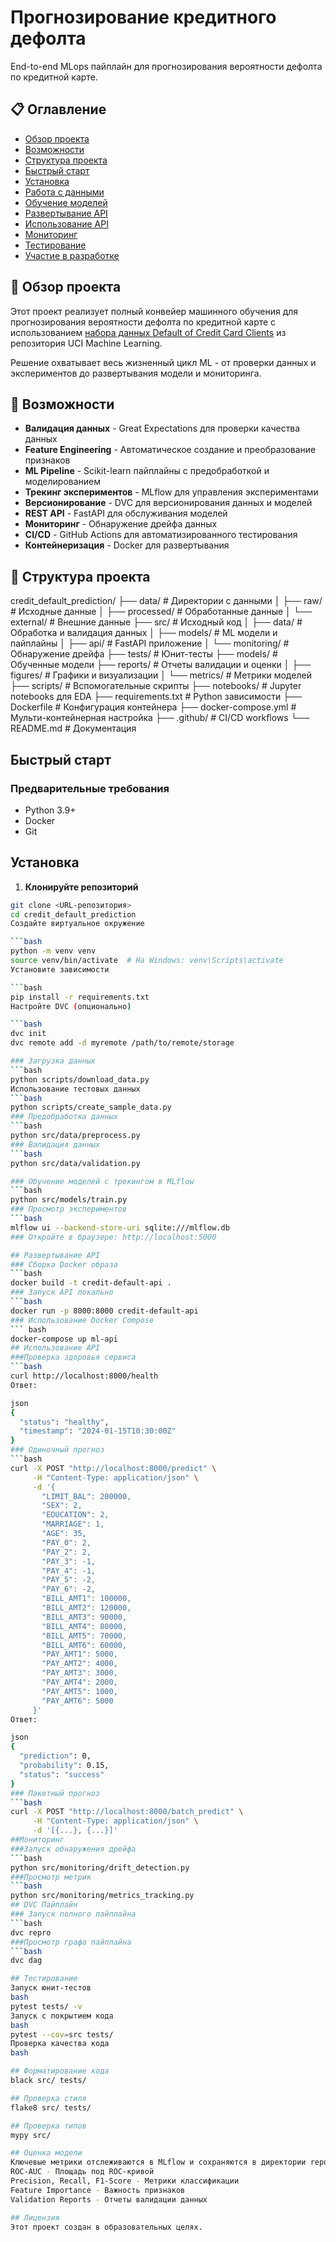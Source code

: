 
# Прогнозирование кредитного дефолта

End-to-end MLops пайплайн для прогнозирования вероятности дефолта по кредитной карте.

## 📋 Оглавление

- [Обзор проекта](#обзор-проекта)
- [Возможности](#возможности)
- [Структура проекта](#структура-проекта)
- [Быстрый старт](#быстрый-старт)
- [Установка](#установка)
- [Работа с данными](#работа-с-данными)
- [Обучение моделей](#обучение-моделей)
- [Развертывание API](#развертывание-api)
- [Использование API](#использование-api)
- [Мониторинг](#мониторинг)
- [Тестирование](#тестирование)
- [Участие в разработке](#участие-в-разработке)

## 🎯 Обзор проекта

Этот проект реализует полный конвейер машинного обучения для прогнозирования вероятности дефолта по кредитной карте с использованием [набора данных Default of Credit Card Clients](https://archive.ics.uci.edu/ml/datasets/default+of+credit+card+clients) из репозитория UCI Machine Learning.

Решение охватывает весь жизненный цикл ML - от проверки данных и экспериментов до развертывания модели и мониторинга.

## 🚀 Возможности

- **Валидация данных** - Great Expectations для проверки качества данных
- **Feature Engineering** - Автоматическое создание и преобразование признаков
- **ML Pipeline** - Scikit-learn пайплайны с предобработкой и моделированием
- **Трекинг экспериментов** - MLflow для управления экспериментами
- **Версионирование** - DVC для версионирования данных и моделей
- **REST API** - FastAPI для обслуживания моделей
- **Мониторинг** - Обнаружение дрейфа данных
- **CI/CD** - GitHub Actions для автоматизированного тестирования
- **Контейнеризация** - Docker для развертывания

## 📁 Структура проекта
credit_default_prediction/
├── data/ # Директории с данными
│ ├── raw/ # Исходные данные
│ ├── processed/ # Обработанные данные
│ └── external/ # Внешние данные
├── src/ # Исходный код
│ ├── data/ # Обработка и валидация данных
│ ├── models/ # ML модели и пайплайны
│ ├── api/ # FastAPI приложение
│ └── monitoring/ # Обнаружение дрейфа
├── tests/ # Юнит-тесты
├── models/ # Обученные модели
├── reports/ # Отчеты валидации и оценки
│ ├── figures/ # Графики и визуализации
│ └── metrics/ # Метрики моделей
├── scripts/ # Вспомогательные скрипты
├── notebooks/ # Jupyter notebooks для EDA
├── requirements.txt # Python зависимости
├── Dockerfile # Конфигурация контейнера
├── docker-compose.yml # Мульти-контейнерная настройка
├── .github/ # CI/CD workflows
└── README.md # Документация


## Быстрый старт

### Предварительные требования

- Python 3.9+
- Docker
- Git

## Установка

1. **Клонируйте репозиторий**

```bash
git clone <URL-репозитория>
cd credit_default_prediction
Создайте виртуальное окружение

```bash
python -m venv venv
source venv/bin/activate  # На Windows: venv\Scripts\activate
Установите зависимости

```bash
pip install -r requirements.txt
Настройте DVC (опционально)

```bash
dvc init
dvc remote add -d myremote /path/to/remote/storage

### Загрузка данных
```bash
python scripts/download_data.py
Использование тестовых данных
```bash
python scripts/create_sample_data.py
### Предобработка данных
```bash
python src/data/preprocess.py
### Валидация данных
```bash
python src/data/validation.py

### Обучение моделей с трекингом в MLflow
```bash
python src/models/train.py
### Просмотр экспериментов
```bash
mlflow ui --backend-store-uri sqlite:///mlflow.db
### Откройте в браузере: http://localhost:5000

## Развертывание API
### Сборка Docker образа
```bash
docker build -t credit-default-api .
### Запуск API локально
```bash
docker run -p 8000:8000 credit-default-api
### Использование Docker Compose
``` bash
docker-compose up ml-api
## Использование API
###Проверка здоровья сервиса
```bash
curl http://localhost:8000/health
Ответ:

json
{
  "status": "healthy",
  "timestamp": "2024-01-15T10:30:00Z"
}
### Одиночный прогноз
```bash
curl -X POST "http://localhost:8000/predict" \
     -H "Content-Type: application/json" \
     -d '{
       "LIMIT_BAL": 200000,
       "SEX": 2,
       "EDUCATION": 2,
       "MARRIAGE": 1,
       "AGE": 35,
       "PAY_0": 2,
       "PAY_2": 2,
       "PAY_3": -1,
       "PAY_4": -1,
       "PAY_5": -2,
       "PAY_6": -2,
       "BILL_AMT1": 100000,
       "BILL_AMT2": 120000,
       "BILL_AMT3": 90000,
       "BILL_AMT4": 80000,
       "BILL_AMT5": 70000,
       "BILL_AMT6": 60000,
       "PAY_AMT1": 5000,
       "PAY_AMT2": 4000,
       "PAY_AMT3": 3000,
       "PAY_AMT4": 2000,
       "PAY_AMT5": 1000,
       "PAY_AMT6": 5000
     }'
Ответ:

json
{
  "prediction": 0,
  "probability": 0.15,
  "status": "success"
}
### Пакетный прогноз
```bash
curl -X POST "http://localhost:8000/batch_predict" \
     -H "Content-Type: application/json" \
     -d '[{...}, {...}]'
##Мониторинг
###Запуск обнаружения дрейфа
```bash
python src/monitoring/drift_detection.py
###Просмотр метрик
```bash
python src/monitoring/metrics_tracking.py
## DVC Пайплайн
### Запуск полного пайплайна
```bash
dvc repro
###Просмотр графа пайплайна
```bash
dvc dag

## Тестирование
Запуск юнит-тестов
bash
pytest tests/ -v
Запуск с покрытием кода
bash
pytest --cov=src tests/
Проверка качества кода
bash

## Форматирование кода
black src/ tests/

## Проверка стиля
flake8 src/ tests/

## Проверка типов
mypy src/

## Оценка модели
Ключевые метрики отслеживаются в MLflow и сохраняются в директории reports/:
ROC-AUC - Площадь под ROC-кривой
Precision, Recall, F1-Score - Метрики классификации
Feature Importance - Важность признаков
Validation Reports - Отчеты валидации данных

## Лицензия
Этот проект создан в образовательных целях.

